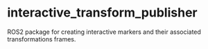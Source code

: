 # interactive_transform_publisher
ROS2 package for creating interactive markers and their associated transformations frames.
